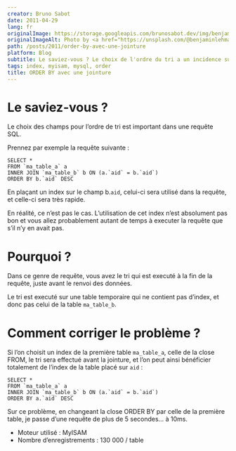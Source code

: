 ```yaml
---
creator: Bruno Sabot
date: 2011-04-29
lang: fr
originalImage: https://storage.googleapis.com/brunosabot.dev/img/benjamin-lehman-GNyjCePVRs8-unsplash.jpeg
originalImageAlt: Photo by <a href="https://unsplash.com/@benjaminlehman">benjamin lehman</a> on <a href="https://unsplash.com">Unsplash</a>.
path: /posts/2011/order-by-avec-une-jointure
platform: Blog
subtitle: Le saviez-vous ? Le choix de l'ordre du tri a un incidence sur les performance du tri
tags: index, myisam, mysql, order
title: ORDER BY avec une jointure
---
```


# Le saviez-vous ?

Le choix des champs pour l’ordre de tri est important dans une requête SQL.

Prennez par exemple la requête suivante :

```
SELECT *
FROM `ma_table_a` a
INNER JOIN `ma_table_b` b ON (a.`aid` = b.`aid`)
ORDER BY b.`aid` DESC
```

En plaçant un index sur le champ b.`aid`, celui-ci sera utilisé dans la requête, et celle-ci sera très rapide.

En réalité, ce n’est pas le cas. L’utilisation de cet index n’est absolument pas bon et vous allez probablement autant de temps à executer la requête que s’il n’y en avait pas.

# Pourquoi ?

Dans ce genre de requête, vous avez le tri qui est executé à la fin de la requête, juste avant le renvoi des données.

Le tri est executé sur une table temporaire qui ne contient pas d’index, et donc pas celui de la table `ma_table_b`.

# Comment corriger le problème ?

Si l’on choisit un index de la première table `ma_table_a`, celle de la close FROM, le tri sera effectué avant la jointure, et l’on peut ainsi bénéficier totalement de l’index de la table placé sur `aid` :

```
SELECT *
FROM `ma_table_a` a
INNER JOIN `ma_table_b` b ON (a.`aid` = b.`aid`)
ORDER BY a.`aid` DESC
```

Sur ce problème, en changeant la close ORDER BY par celle de la première table, je passe d’une requête de plus de 5 secondes… à 10ms.

- Moteur utilisé : MyISAM
- Nombre d’enregistrements : 130 000 / table
